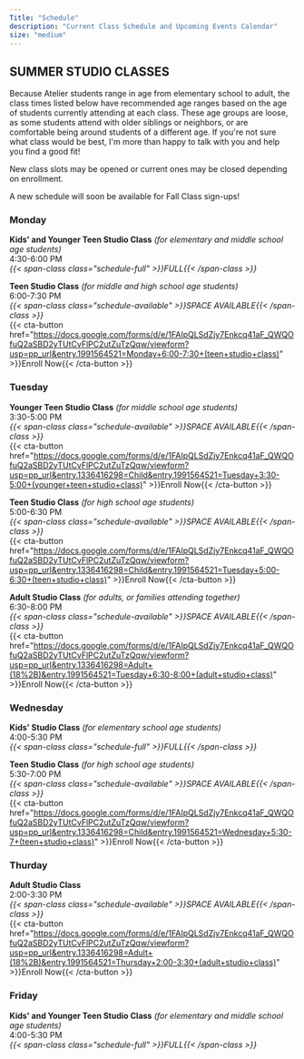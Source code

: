 ```yaml
---
Title: "Schedule"
description: "Current Class Schedule and Upcoming Events Calendar"
size: "medium"
---
```


## SUMMER STUDIO CLASSES

Because Atelier students range in age from elementary school to adult, the class times listed below have recommended age ranges based on the age of students currently attending at each class. These age groups are loose, as some students attend with older siblings or neighbors, or are comfortable being around students of a different age. If you're not sure what class would be best, I'm more than happy to talk with you and help you find a good fit!

New class slots may be opened or current ones may be closed depending on enrollment.

A new schedule will soon be available for Fall Class sign-ups!

### Monday

__Kids' and Younger Teen Studio Class__ _(for elementary and middle school age students)_\
4:30-6:00 PM\
*{{< span-class class="schedule-full" >}}FULL{{< /span-class >}}*


__Teen Studio Class__ _(for middle and high school age students)_\
6:00-7:30 PM\
*{{< span-class class="schedule-available" >}}SPACE AVAILABLE{{< /span-class >}}*\
{{< cta-button href="https://docs.google.com/forms/d/e/1FAIpQLSdZjy7Enkcq41aF_QWQOfuQ2aSBD2yTUtCvFlPC2utZuTzQqw/viewform?usp=pp_url&entry.1991564521=Monday+6:00-7:30+(teen+studio+class)" >}}Enroll Now{{< /cta-button >}}



### Tuesday

__Younger Teen Studio Class__ _(for middle school age students)_\
 3:30-5:00 PM\
*{{< span-class class="schedule-available" >}}SPACE AVAILABLE{{< /span-class >}}*\
{{< cta-button href="https://docs.google.com/forms/d/e/1FAIpQLSdZjy7Enkcq41aF_QWQOfuQ2aSBD2yTUtCvFlPC2utZuTzQqw/viewform?usp=pp_url&entry.1336416298=Child&entry.1991564521=Tuesday+3:30-5:00+(younger+teen+studio+class)" >}}Enroll Now{{< /cta-button >}}

__Teen Studio Class__ _(for high school age students)_\
5:00-6:30 PM\
 *{{< span-class class="schedule-available" >}}SPACE AVAILABLE{{< /span-class >}}*\
 {{< cta-button href="https://docs.google.com/forms/d/e/1FAIpQLSdZjy7Enkcq41aF_QWQOfuQ2aSBD2yTUtCvFlPC2utZuTzQqw/viewform?usp=pp_url&entry.1336416298=Child&entry.1991564521=Tuesday+5:00-6:30+(teen+studio+class)" >}}Enroll Now{{< /cta-button >}}

__Adult Studio Class__ _(for adults, or families attending together)_\
6:30-8:00 PM\
*{{< span-class class="schedule-available" >}}SPACE AVAILABLE{{< /span-class >}}*\
{{< cta-button href="https://docs.google.com/forms/d/e/1FAIpQLSdZjy7Enkcq41aF_QWQOfuQ2aSBD2yTUtCvFlPC2utZuTzQqw/viewform?usp=pp_url&entry.1336416298=Adult+(18%2B)&entry.1991564521=Tuesday+6:30-8:00+(adult+studio+class)" >}}Enroll Now{{< /cta-button >}}



### Wednesday

__Kids' Studio Class__ _(for elementary school age students)_\
4:00-5:30 PM\
*{{< span-class class="schedule-full" >}}FULL{{< /span-class >}}*

__Teen Studio Class__ _(for high school age students)_\
5:30-7:00 PM\
*{{< span-class class="schedule-available" >}}SPACE AVAILABLE{{< /span-class >}}*\
{{< cta-button href="https://docs.google.com/forms/d/e/1FAIpQLSdZjy7Enkcq41aF_QWQOfuQ2aSBD2yTUtCvFlPC2utZuTzQqw/viewform?usp=pp_url&entry.1336416298=Child&entry.1991564521=Wednesday+5:30-7+(teen+studio+class)" >}}Enroll Now{{< /cta-button >}}


### Thurday

__Adult Studio Class__\
2:00-3:30 PM\
*{{< span-class class="schedule-available" >}}SPACE AVAILABLE{{< /span-class >}}*\
{{< cta-button href="https://docs.google.com/forms/d/e/1FAIpQLSdZjy7Enkcq41aF_QWQOfuQ2aSBD2yTUtCvFlPC2utZuTzQqw/viewform?usp=pp_url&entry.1336416298=Adult+(18%2B)&entry.1991564521=Thursday+2:00-3:30+(adult+studio+class)" >}}Enroll Now{{< /cta-button >}}


### Friday

__Kids' and Younger Teen Studio Class__ _(for elementary and middle school age students)_\
4:00-5:30 PM\
*{{< span-class class="schedule-full" >}}FULL{{< /span-class >}}*